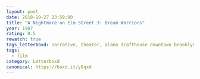 ```yaml
---
layout: post 
date: 2018-10-27 23:59:00
title: "A Nightmare on Elm Street 3: Dream Warriors"
year: 1987
rating: 0.5
rewatch: true
tags_letterboxd: narrative, theater, alamo drafthouse downtown brooklyn, NYC, dismember the alamo, robtober
tags:
  - film
category: Letterboxd
canonical: https://boxd.it/y8qxd
---
```

